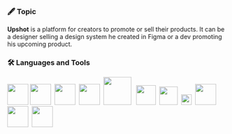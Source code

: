 ### 🖋️ Topic

<b>Upshot</b> is a platform for creators to promote or sell their products. It can be a designer selling a design system he created in Figma or a dev promoting his upcoming product.

### 🛠️ Languages and Tools

<img src="https://cdn.svgporn.com/logos/typescript-icon.svg" width="48">&nbsp;<img src="https://cdn.svgporn.com/logos/react.svg" width="48">
&nbsp;<img src="https://cdn.svgporn.com/logos/vitejs.svg" width="48">
&nbsp;<img src="https://cdn.svgporn.com/logos/redux.svg" width="48">
&nbsp;<img src="https://cdn.svgporn.com/logos/tailwindcss-icon.svg" width="64">
&nbsp;&nbsp;<img src="https://cdn.svgporn.com/logos/nodejs-icon.svg" width="45">
&nbsp;<img src="https://cdn.svgporn.com/logos/prisma.svg" width="42">
&nbsp;<img src="https://cdn.svgporn.com/logos/mongodb-icon.svg" width="24">
&nbsp;<img src="https://cdn.svgporn.com/logos/socket.io.svg" width="48">
&nbsp;<img src="https://cdn.svgporn.com/logos/yarn.svg" width="48">
&nbsp;<img src="https://cdn.svgporn.com/logos/lerna.svg" width="48">
